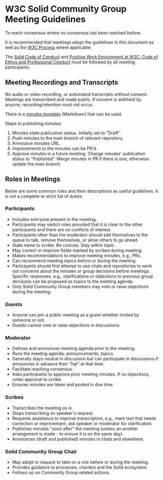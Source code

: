 # W3C Solid Community Group Meeting Guidelines

To reach consensus where no consensus has been reached before.

It is recommended that meetings adopt the guidelines in this document as well as the [W3C Process](https://www.w3.org/Consortium/Process/) where applicable.

The [Solid Code of Conduct](https://github.com/solid/process/blob/main/code-of-conduct.md) and [Positive Work Environment at W3C: Code of Ethics and Professional Conduct](https://www.w3.org/Consortium/cepc/) must be followed by all meeting participants.

## Meeting Recordings and Transcripts

No audio or video recording, or automated transcripts without consent. Meetings are transcribed and made public. If consent is withheld by anyone, recording/retention must not occur.

There is a [minutes template](https://github.com/solid/specification/blob/main/meetings/template.md) (Markdown) that can be used.

Steps to publishing minutes:

1. Minutes state publication status. Initially set to "Draft".
2. Push minutes to the main branch of relevant repository.
3. Announce minutes URL.
4. Improvements to the minutes can be PR'd.
5. Approve minutes in a future meeting. Change minutes' publication status to "Published". Merge minutes in PR if there is one, otherwise update the main branch.


## Roles in Meetings

Below are some common roles and their descriptions as useful guidelines. It is not a complete or strict list of duties.

### Participants

* Includes everyone present in the meeting.
* Participants may switch roles provided that it is clear to the other participants and there are no conflicts of interest.
* Participants other than the moderator should add themselves to the queue to talk, remove themselves, or allow others to go ahead.
* State name to scribe. Be concise. Stay within topic.
* May correct or improve fields marked by scribes during meeting.
* Makes recommendations to improve meeting minutes, e.g., PRs.
* Can recommend meeting topics before or during the meeting.
* Participants should first attempt to use chats and repositories to work out concerns about the minutes or group decisions before meetings. Specific responses, e.g., clarifications or objections to previous group decisions can be proposed as topics to the meeting agenda.
* Only Solid Community Group members may vote or raise objections during the meeting.

### Guests

* Anyone can join a public meeting as a guest whether invited by someone or not.
* Guests cannot vote or raise objections in discussions.

### Moderator

* Defines and announces meeting agenda prior to the meeting.
* Runs the meeting agenda; announcements, topics.
* Generally stays neutral in discussion but can participate in discussions if announces in advance their "hat" at that time.
* Facilitate reaching consensus.
* Asks participants to approve prior meeting minutes. If no objections, notes approval to scribe.
* Ensures minutes are taken and posted in due time.

### Scribes

* Transcribes the meeting *as is*.
* Stops transcribing on speaker's request.
* Requests assistance to improve transcription, e.g., mark text that needs correction or improvement, ask speaker or moderator for clarification.
* Publishes minutes "soon after" the meeting (unless an another arrangement is made - to ensure it is on the same day).
* Announces (draft and published) minutes in chats and elsewhere.

### Solid Community Group Chair

* May adopt or request to take on a role before or during the meeting.
* Provides guidance to processes, charters and the Solid ecosystem.
* Follows up on Community Group related actions.

